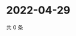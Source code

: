 # 2022-04-29

共 0 条

<!-- BEGIN WEIBO -->
<!-- 最后更新时间 Fri Apr 29 2022 14:20:14 GMT+0800 (China Standard Time) -->

<!-- END WEIBO -->
